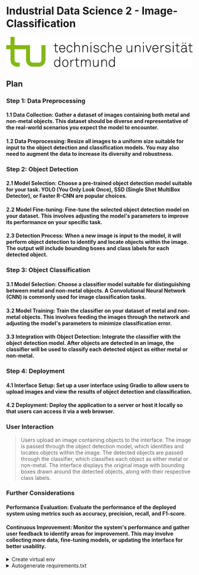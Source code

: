 # Industrial Data Science 2 - Image-Classification

<p align="center">
  <img src="https://github.com/r-a-j/IDS-Image-Classification/blob/main/assets/uni-logo.svg" />
</p>

## Plan

### Step 1: Data Preprocessing
#### 1.1 Data Collection: Gather a dataset of images containing both metal and non-metal objects. This dataset should be diverse and representative of the real-world scenarios you expect the model to encounter.

#### 1.2 Data Preprocessing: Resize all images to a uniform size suitable for input to the object detection and classification models. You may also need to augment the data to increase its diversity and robustness.

### Step 2: Object Detection
#### 2.1 Model Selection: Choose a pre-trained object detection model suitable for your task. YOLO (You Only Look Once), SSD (Single Shot MultiBox Detector), or Faster R-CNN are popular choices.

#### 2.2 Model Fine-tuning: Fine-tune the selected object detection model on your dataset. This involves adjusting the model's parameters to improve its performance on your specific task.

#### 2.3 Detection Process: When a new image is input to the model, it will perform object detection to identify and locate objects within the image. The output will include bounding boxes and class labels for each detected object.

### Step 3: Object Classification
#### 3.1 Model Selection: Choose a classifier model suitable for distinguishing between metal and non-metal objects. A Convolutional Neural Network (CNN) is commonly used for image classification tasks.

#### 3.2 Model Training: Train the classifier on your dataset of metal and non-metal objects. This involves feeding the images through the network and adjusting the model's parameters to minimize classification error.

#### 3.3 Integration with Object Detection: Integrate the classifier with the object detection model. After objects are detected in an image, the classifier will be used to classify each detected object as either metal or non-metal.

### Step 4: Deployment
#### 4.1 Interface Setup: Set up a user interface using Gradio to allow users to upload images and view the results of object detection and classification.

#### 4.2 Deployment: Deploy the application to a server or host it locally so that users can access it via a web browser.

### User Interaction
> Users upload an image containing objects to the interface.
The image is passed through the object detection model, which identifies and locates objects within the image.
The detected objects are passed through the classifier, which classifies each object as either metal or non-metal.
The interface displays the original image with bounding boxes drawn around the detected objects, along with their respective class labels.

### Further Considerations
#### Performance Evaluation: Evaluate the performance of the deployed system using metrics such as accuracy, precision, recall, and F1-score.
#### Continuous Improvement: Monitor the system's performance and gather user feedback to identify areas for improvement. This may involve collecting more data, fine-tuning models, or updating the interface for better usability.


<details>
  <summary>Create virtual env</summary>
 
<!--START_SECTION:activity-->

```console
python -m venv .venv
```

if script execution policy error:
```console
Set-ExecutionPolicy Unrestricted -Scope Process
```

activate virtual environment:
```console
.venv\Scripts\activate
```

or

```console
.\venv\Scripts\Activate.ps1
```
<!--END_SECTION:activity-->

</details>

<details>
  <summary>Autogenerate requirements.txt</summary>
 
<!--START_SECTION:activity-->

- [The world's largest collection of open source computer vision datasets and APIs.](https://universe.roboflow.com/)
 
detail reference: [here](https://precious-jalebi-a6ee2b.netlify.app/development-docs/#generate-automatic-requirementstxt)
<!--END_SECTION:activity-->

</details>

